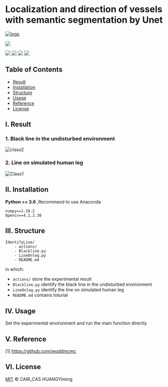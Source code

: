 # Localization and direction of vessels with semantic segmentation by Unet
[![logo](https://img.shields.io/badge/HUANGYming-projects-orange?style=flat&logo=github)](https://github.com/HUANGYming) 

![](https://img.shields.io/badge/Linux%20build-pass-green.svg?logo=linux) 

![](https://img.shields.io/badge/Python-3.6.13-green.svg?style=social&logo=python) 
![](https://img.shields.io/badge/anaconda-4.12.0-green.svg?style=social&logo=anaconda) 
![](https://img.shields.io/badge/Opencv-4.1.2.30-green.svg?style=social&logo=opencv) 
![](https://img.shields.io/badge/NumPy-1.19.2-green.svg?style=social&logo=NumPy)



## Table of Contents
- [Result](#result)
- [Installation](#installation)
- [Structure](#structure)
- [Usage](#usage)
- [Reference](#reference)
- [License](#license)



## I. Result


### 1. Black line in the undisturbed environment

![class2](https://github.com/HUANGYming/IdentifyLine/blob/main/actions/Blackline.png)

### 2. Line on simulated human leg

![Class1](https://yiminghku.oss-cn-hangzhou.aliyuncs.com/horizontalVessel.gif)

## II. Installation

**Python >= 3.6** ,Recommend to use Anaconda 
```
numpy==1.19.2
Opencv==4.1.2.30
```

## III. Structure
```
IdentifyLine/
    - actions/
    - Blackline.py
    - LineOnleg.py
    - README.md
```
in which:
- `actions/` store the experimental result 
- `Blackline.py` identify the black line in the undisturbed environment
- `LineOnleg.py` identify the line on simulated human leg
- `README.md` contains toturial

## IV. Usage

Set the experimental environment and run the main function directly





## V. Reference

[1] https://github.com/wpddmcmc

## VI. License
[MIT](LICENSE) © CAIR_CAS HUANGYiming



